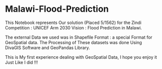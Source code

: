 # Malawi-Flood-Prediction
This Notebook represents Our solution (Placed 5/1562) for the Zindi Competition : 
UNICEF Arm 2030 Vision : Flood Prediction in Malawi.

The external Data we used was in Shapefile Format : a special Format for GeoSpatial data.
The Processing of These datasets was done Using DivaGIS Software and GeoPandas Library.

This is My first experience dealing with GeoSpatial Data, I hope you enjoy it Just Like I did !!!
